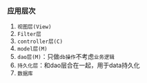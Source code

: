 ### 应用层次
1. `视图层(View)`
2. `Filter层`
3. `controller层(C)`
4. `model层(M)`
5. `dao层(M)`：只做`db操作`不考虑`业务逻辑`
6. `持久化层`：和dao层合在一起，用于data持久化
7. `数据库`